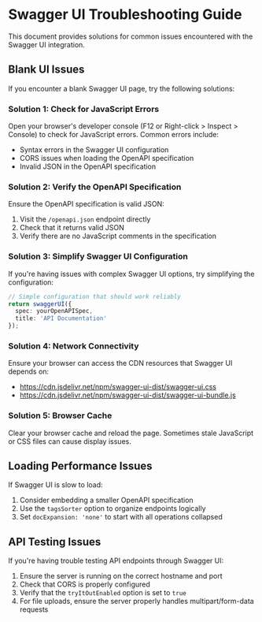 # Swagger UI Troubleshooting Guide

This document provides solutions for common issues encountered with the Swagger UI integration.

## Blank UI Issues

If you encounter a blank Swagger UI page, try the following solutions:

### Solution 1: Check for JavaScript Errors

Open your browser's developer console (F12 or Right-click > Inspect > Console) to check for JavaScript errors. Common errors include:

- Syntax errors in the Swagger UI configuration
- CORS issues when loading the OpenAPI specification
- Invalid JSON in the OpenAPI specification

### Solution 2: Verify the OpenAPI Specification

Ensure the OpenAPI specification is valid JSON:

1. Visit the `/openapi.json` endpoint directly
2. Check that it returns valid JSON
3. Verify there are no JavaScript comments in the specification

### Solution 3: Simplify Swagger UI Configuration

If you're having issues with complex Swagger UI options, try simplifying the configuration:

```typescript
// Simple configuration that should work reliably
return swaggerUI({
  spec: yourOpenAPISpec,
  title: 'API Documentation'
});
```

### Solution 4: Network Connectivity

Ensure your browser can access the CDN resources that Swagger UI depends on:

- https://cdn.jsdelivr.net/npm/swagger-ui-dist/swagger-ui.css
- https://cdn.jsdelivr.net/npm/swagger-ui-dist/swagger-ui-bundle.js

### Solution 5: Browser Cache

Clear your browser cache and reload the page. Sometimes stale JavaScript or CSS files can cause display issues.

## Loading Performance Issues

If Swagger UI is slow to load:

1. Consider embedding a smaller OpenAPI specification
2. Use the `tagsSorter` option to organize endpoints logically
3. Set `docExpansion: 'none'` to start with all operations collapsed

## API Testing Issues

If you're having trouble testing API endpoints through Swagger UI:

1. Ensure the server is running on the correct hostname and port
2. Check that CORS is properly configured
3. Verify that the `tryItOutEnabled` option is set to `true`
4. For file uploads, ensure the server properly handles multipart/form-data requests